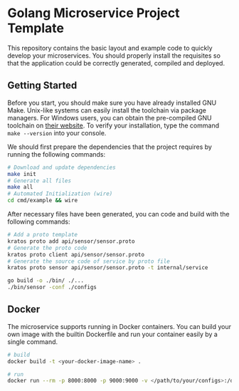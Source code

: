 # Golang Microservice Project Template

This repository contains the basic layout and example code to quickly develop your microservices.
You should properly install the requisites so that the application could be correctly generated, compiled and deployed.

## Getting Started

Before you start, you should make sure you have already installed GNU Make. 
Unix-like systems can easily install the toolchain via package managers.
For Windows users, you can obtain the pre-compiled GNU toolchain on [their website](https://www.gnu.org/software/make/). 
To verify your installation, type the command `make --version` into your console.

We should first prepare the dependencies that the project requires by running the following commands:

```bash
# Download and update dependencies
make init
# Generate all files
make all
# Automated Initialization (wire)
cd cmd/example && wire
```

After necessary files have been generated, you can code and build with the following commands:

```bash
# Add a proto template
kratos proto add api/sensor/sensor.proto
# Generate the proto code
kratos proto client api/sensor/sensor.proto
# Generate the source code of service by proto file
kratos proto sensor api/sensor/sensor.proto -t internal/service

go build -o ./bin/ ./...
./bin/sensor -conf ./configs
```

## Docker

The microservice supports running in Docker containers.
You can build your own image with the builtin Dockerfile and run your container easily by a single command.

```bash
# build
docker build -t <your-docker-image-name> .

# run
docker run --rm -p 8000:8000 -p 9000:9000 -v </path/to/your/configs>:/data/conf <your-docker-image-name>
```

